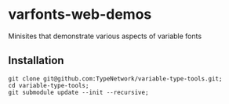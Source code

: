 # varfonts-web-demos

Minisites that demonstrate various aspects of variable fonts

## Installation

    git clone git@github.com:TypeNetwork/variable-type-tools.git;
    cd variable-type-tools;
    git submodule update --init --recursive;
